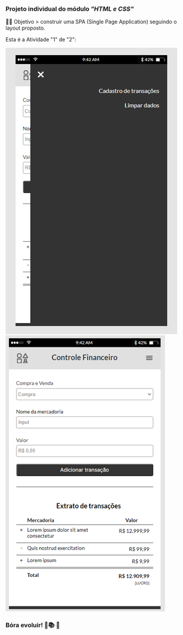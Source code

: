 ### Projeto individual do módulo *"HTML e CSS"*   
:man_technologist: Objetivo > construir uma SPA (Single Page Application) seguindo o layout proposto.  

Esta é a Atividade "1" de "2":      

![](img-Readme.md/smartphone%20with%20navigation%20active.png)  
![](img-Readme.md/smartphone.png)  

### Bóra evoluir! 🚀:books: :raised_hands:
